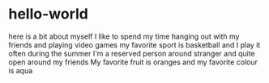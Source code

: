 # hello-world
here is a bit about myself
I like to spend my time hanging out with my friends and playing video games
my favorite sport is basketball and I play it often during the summer
I'm a reserved person around stranger and quite open around my friends
My favorite fruit is oranges 
and my favorite colour is aqua
